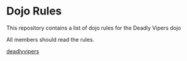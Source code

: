 Dojo Rules
==========

This repository contains a list of dojo rules for the Deadly Vipers dojo

All members should read the rules.

[deadlyvipers](https://github.com/deadlyvipers)
